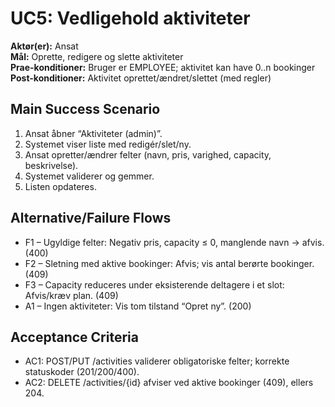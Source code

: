 # UC5: Vedligehold aktiviteter
**Aktør(er):** Ansat  
**Mål:** Oprette, redigere og slette aktiviteter  
**Prae-konditioner:** Bruger er EMPLOYEE; aktivitet kan have 0..n bookinger  
**Post-konditioner:** Aktivitet oprettet/ændret/slettet (med regler)

## Main Success Scenario
1) Ansat åbner “Aktiviteter (admin)”.
2) Systemet viser liste med redigér/slet/ny.
3) Ansat opretter/ændrer felter (navn, pris, varighed, capacity, beskrivelse).
4) Systemet validerer og gemmer.
5) Listen opdateres.

## Alternative/Failure Flows
- F1 – Ugyldige felter: Negativ pris, capacity ≤ 0, manglende navn → afvis. (400)
- F2 – Sletning med aktive bookinger: Afvis; vis antal berørte bookinger. (409)
- F3 – Capacity reduceres under eksisterende deltagere i et slot: Afvis/kræv plan. (409)
- A1 – Ingen aktiviteter: Vis tom tilstand “Opret ny”. (200)

## Acceptance Criteria
- AC1: POST/PUT /activities validerer obligatoriske felter; korrekte statuskoder (201/200/400).
- AC2: DELETE /activities/{id} afviser ved aktive bookinger (409), ellers 204.
